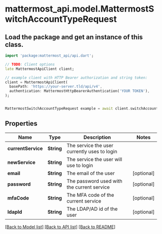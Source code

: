 # mattermost_api.model.MattermostSwitchAccountTypeRequest

## Load the package and get an instance of this class.
```dart
import 'package:mattermost_api/api.dart';

// TODO: Client options
late MattermostApiClient client;

// example client with HTTP Bearer authorization and string token:
client = MattermostApiClient(
  basePath: 'https://your-server.tld/api/v4',
  authentication: MattermostHttpBearerAuthentication('YOUR TOKEN'),
);


MattermostSwitchAccountTypeRequest example = await client.switchAccountTypeRequest.FUNCTION_THAT_RETURNS_THIS_CLASS();

```

## Properties
Name | Type | Description | Notes
------------ | ------------- | ------------- | -------------
**currentService** | **String** | The service the user currently uses to login | 
**newService** | **String** | The service the user will use to login | 
**email** | **String** | The email of the user | [optional] 
**password** | **String** | The password used with the current service | [optional] 
**mfaCode** | **String** | The MFA code of the current service | [optional] 
**ldapId** | **String** | The LDAP/AD id of the user | [optional] 

[[Back to Model list]](../GENERATED_README.md#documentation-for-models) [[Back to API list]](../GENERATED_README.md#documentation-for-api-endpoints) [[Back to README]](../GENERATED_README.md)



